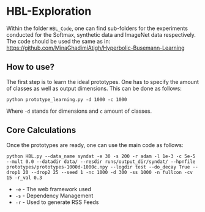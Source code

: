 # HBL-Exploration

Within the folder `HBL_Code`, one can find sub-folders for the experiments conducted for the Softmax, synthetic data and ImageNet data respectively. 
The code should be used the same as in: https://github.com/MinaGhadimiAtigh/Hyperbolic-Busemann-Learning 

## How to use?

The first step is to learn the ideal prototypes. One has to specify the amount of classes as well as output dimensions. This can be done as follows:

```
python prototype_learning.py -d 1000 -c 1000
```

Where `-d` stands for dimensions and `c` amount of classes.

## Core Calculations

Once the prototypes are ready, one can use the main code as follows:

```
python HBL.py --data_name syndat -e 30 -s 200 -r adam -l 1e-3 -c 5e-5 --mult 0.0 --datadir data/ --resdir runs/output_dir/syndat/ --hpnfile prototypes/prototypes-1000d-1000c.npy --logdir test --do_decay True --drop1 20 --drop2 25 --seed 1 -nc 1000 -d 300 -ss 1000 -n fullcon -cv 15 -r_val 0.3 
```
* `-e` - The web framework used
* `-s` - Dependency Management
* `-r` - Used to generate RSS Feeds
